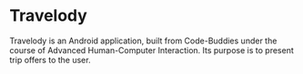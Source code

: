 # Travelody
Travelody is an Android application, built from Code-Buddies under the course of Advanced Human-Computer Interaction. Its purpose is to present trip offers to the user.
